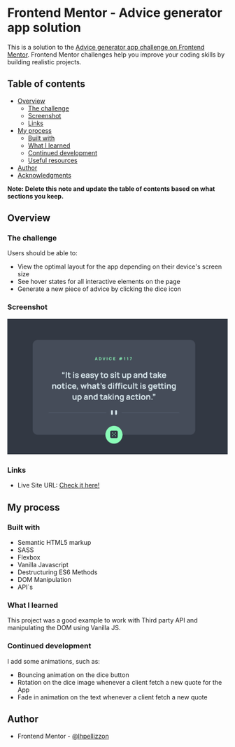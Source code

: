 # Frontend Mentor - Advice generator app solution

This is a solution to the [Advice generator app challenge on Frontend Mentor](https://www.frontendmentor.io/challenges/advice-generator-app-QdUG-13db). Frontend Mentor challenges help you improve your coding skills by building realistic projects.

## Table of contents

- [Overview](#overview)
  - [The challenge](#the-challenge)
  - [Screenshot](#screenshot)
  - [Links](#links)
- [My process](#my-process)
  - [Built with](#built-with)
  - [What I learned](#what-i-learned)
  - [Continued development](#continued-development)
  - [Useful resources](#useful-resources)
- [Author](#author)
- [Acknowledgments](#acknowledgments)

**Note: Delete this note and update the table of contents based on what sections you keep.**

## Overview

### The challenge

Users should be able to:

- View the optimal layout for the app depending on their device's screen size
- See hover states for all interactive elements on the page
- Generate a new piece of advice by clicking the dice icon

### Screenshot

![](./dist/images/screenshot.png)

### Links

- Live Site URL: [Check it here!](https://timely-entremet-3ca82c.netlify.app/)

## My process

### Built with

- Semantic HTML5 markup
- SASS
- Flexbox
- Vanilla Javascript
- Destructuring ES6 Methods
- DOM Manipulation
- API`s

### What I learned

This project was a good example to work with Third party API and manipulating the DOM using Vanilla JS.

### Continued development

I add some animations, such as:

- Bouncing animation on the dice button
- Rotation on the dice image whenever a client fetch a new quote for the App
- Fade in animation on the text whenever a client fetch a new quote

## Author

- Frontend Mentor - [@lhpellizzon](https://www.frontendmentor.io/profile/lhpellizzon)
